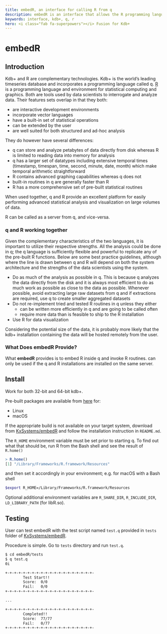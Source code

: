 ```yaml
---
title: embedR, an interface for calling R from q
description: embedR is an interface that allows the R programming language to be invoked by q programs
keywords: interface, kdb+, q, r
hero: <i class="fab fa-superpowers"></i> Fusion for Kdb+
---
```

# <i class="fab fa-r-project"></i> embedR

## Introduction

Kdb+ and R are complementary technologies. Kdb+ is the world’s leading timeseries database and incorporates a programming language called q. [R](https://www.r-project.org/) is a programming language and environment for statistical computing and graphics. Both are tools used by data scientists to interrogate and analyze data. Their features sets overlap in that they both:

-   are interactive development environments
-   incorporate vector languages
-   have a built-in set of statistical operations
-   can be extended by the user
-   are well suited for both structured and ad-hoc analysis

They do however have several differences:

-   q can store and analyze petabytes of data directly from disk whereas R is limited to reading data into memory for analysis
-   q has a larger set of datatypes including extensive temporal times (timestamp, timespan, time, second, minute, date, month) which make temporal arithmetic straightforward
-   R contains advanced graphing capabilities whereas q does not
-   built-in routines in q are generally faster than R
-   R has a more comprehensive set of pre-built statistical routines

When used together, q and R provide an excellent platform for easily performing advanced statistical analysis and visualization on large volumes of data.

R can be called as a server from q, and vice-versa.

### q and R working together

Given the complementary characteristics of the two languages, it is important to utilize their respective strengths.
All the analysis could be done in q; the q language is sufficiently flexible and powerful to replicate any of the pre-built R functions.
Below are some best practice guidelines, although where the line is drawn between q and R will depend on both the system architecture and the strengths of the data scientists using the system.

-   Do as much of the analysis as possible in q. This is because q analyzes the data directly from the disk and it is always most efficient to do as much work as possible as close to the data as possible. Whenever possible, avoid extracting large raw datasets from q and if extractions are required, use q to create smaller aggregated datasets
-   Do not re-implement tried and tested R routines in q unless they either
    *   can be written more efficiently in q and are going to be called often
    *   require more data than is feasible to ship to the R installation
-   Use R for data visualization

Considering the potential size of the data, it is probably more likely that the kdb+ installation containing the data will be hosted remotely from the user.

### What Does embedR Provide?

What **embedR** provides is to embed R inside q and invoke R routines. can only be used if the q and R installations are installed on the same server.

## Install

Work for both 32-bit and 64-bit kdb+. 

Pre-built packages are available from [here](https://github.com/KxSystems/embedR/releases/tag/v1.2.1) for:

-   <i class="fab fa-linux"></i> Linux
-   <i class="fab fa-apple"></i> macOS

If the appropriate build is not available on your target system, download from <i class="fab fa-github"></i> [KxSystems/embedR](https://github.com/KxSystems/embedR) and follow the installation instruction in `README.md`.

The `R_HOME` environment variable must be set prior to starting q.
To find out what that should be, run R from the Bash shell and see the result of `R.home()`

```r
> R.home()
[1] "/Library/Frameworks/R.framework/Resources"
```

and then set it accordingly in your environment; e.g. for macOS with a Bash shell

```bash
$export R_HOME=/Library/Frameworks/R.framework/Resources
```

Optional additional environment variables are `R_SHARE_DIR`, `R_INCLUDE_DIR`, `LD_LIBRARY_PATH` (for libR.so).

## Testing

User can test embedR with the test script named `test.q` provided in `tests` folder of <i class="fab fa-github"></i> [KxSystems/embedR](https://github.com/KxSystems/embedR).

Procedure is simple. Go to `tests` directory and run `test.q`.

```bash
$ cd embedR/tests
$ q test.q
0i

+-+-+-+-+-+-+-+-+-+-+-+-+-+-+-+-+-+-+-+-
        Test Start!!
        Score:  0/0
        Fail:   0/0
+-+-+-+-+-+-+-+-+-+-+-+-+-+-+-+-+-+-+-+-

...

+-+-+-+-+-+-+-+-+-+-+-+-+-+-+-+-+-+-+-+-
        Completed!!
        Score:  77/77
        Fail:   0/77
+-+-+-+-+-+-+-+-+-+-+-+-+-+-+-+-+-+-+-+-
```
